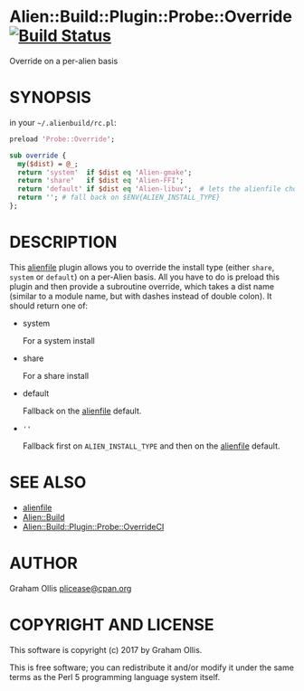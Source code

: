 # Alien::Build::Plugin::Probe::Override [![Build Status](https://travis-ci.org/Perl5-Alien/Alien-Build-Plugin-Probe-Override.svg)](http://travis-ci.org/Perl5-Alien/Alien-Build-Plugin-Probe-Override)

Override on a per-alien basis

# SYNOPSIS

in your `~/.alienbuild/rc.pl`:

```perl
preload 'Probe::Override';

sub override {
  my($dist) = @_;
  return 'system'  if $dist eq 'Alien-gmake';
  return 'share'   if $dist eq 'Alien-FFI';
  return 'default' if $dist eq 'Alien-libuv';  # lets the alienfile choose
  return ''; # fall back on $ENV{ALIEN_INSTALL_TYPE}
};
```

# DESCRIPTION

This [alienfile](https://metacpan.org/pod/alienfile) plugin allows you to override the install type (either
`share`, `system` or `default`) on a per-Alien basis.  All you have to
do is preload this plugin and then provide a subroutine override, which
takes a dist name (similar to a module name, but with dashes instead of
double colon).  It should return one of:

- system

    For a system install

- share

    For a share install

- default

    Fallback on the [alienfile](https://metacpan.org/pod/alienfile) default.

- `''`

    Fallback first on `ALIEN_INSTALL_TYPE` and then on the [alienfile](https://metacpan.org/pod/alienfile) default.

# SEE ALSO

- [alienfile](https://metacpan.org/pod/alienfile)
- [Alien::Build](https://metacpan.org/pod/Alien::Build)
- [Alien::Build::Plugin::Probe::OverrideCI](https://metacpan.org/pod/Alien::Build::Plugin::Probe::OverrideCI)

# AUTHOR

Graham Ollis <plicease@cpan.org>

# COPYRIGHT AND LICENSE

This software is copyright (c) 2017 by Graham Ollis.

This is free software; you can redistribute it and/or modify it under
the same terms as the Perl 5 programming language system itself.
